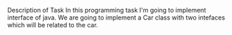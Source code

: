 Description of Task
    In this programming task I'm going to implement interface of java.
        We are going to implement a Car class with two intefaces which will be related to the car.